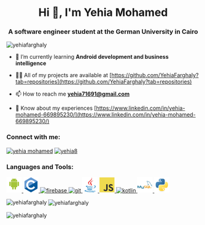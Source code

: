 <h1 align="center">Hi 👋, I'm Yehia Mohamed</h1>
<h3 align="center">A software engineer student at the German University in Cairo</h3>

<p align="left"> <img src="https://komarev.com/ghpvc/?username=yehiafarghaly&label=Profile%20views&color=0e75b6&style=flat" alt="yehiafarghaly" /> </p>

- 🌱 I’m currently learning **Android development and business intelligence**

- 👨‍💻 All of my projects are available at [https://github.com/YehiaFarghaly?tab=repositories](https://github.com/YehiaFarghaly?tab=repositories)

- 📫 How to reach me **yehia71691@gmail.com**

- 📄 Know about my experiences [https://www.linkedin.com/in/yehia-mohamed-669895230/](https://www.linkedin.com/in/yehia-mohamed-669895230/)

<h3 align="left">Connect with me:</h3>
<p align="left">
<a href="https://linkedin.com/in/yehia mohamed" target="blank"><img align="center" src="https://raw.githubusercontent.com/rahuldkjain/github-profile-readme-generator/master/src/images/icons/Social/linked-in-alt.svg" alt="yehia mohamed" height="30" width="40" /></a>
<a href="https://codeforces.com/profile/yehia8" target="blank"><img align="center" src="https://raw.githubusercontent.com/rahuldkjain/github-profile-readme-generator/master/src/images/icons/Social/codeforces.svg" alt="yehia8" height="30" width="40" /></a>
</p>

<h3 align="left">Languages and Tools:</h3>
<p align="left"> <a href="https://developer.android.com" target="_blank" rel="noreferrer"> <img src="https://raw.githubusercontent.com/devicons/devicon/master/icons/android/android-original-wordmark.svg" alt="android" width="40" height="40"/> </a> <a href="https://www.cprogramming.com/" target="_blank" rel="noreferrer"> <img src="https://raw.githubusercontent.com/devicons/devicon/master/icons/c/c-original.svg" alt="c" width="40" height="40"/> </a> <a href="https://firebase.google.com/" target="_blank" rel="noreferrer"> <img src="https://www.vectorlogo.zone/logos/firebase/firebase-icon.svg" alt="firebase" width="40" height="40"/> </a> <a href="https://git-scm.com/" target="_blank" rel="noreferrer"> <img src="https://www.vectorlogo.zone/logos/git-scm/git-scm-icon.svg" alt="git" width="40" height="40"/> </a> <a href="https://www.java.com" target="_blank" rel="noreferrer"> <img src="https://raw.githubusercontent.com/devicons/devicon/master/icons/java/java-original.svg" alt="java" width="40" height="40"/> </a> <a href="https://developer.mozilla.org/en-US/docs/Web/JavaScript" target="_blank" rel="noreferrer"> <img src="https://raw.githubusercontent.com/devicons/devicon/master/icons/javascript/javascript-original.svg" alt="javascript" width="40" height="40"/> </a> <a href="https://kotlinlang.org" target="_blank" rel="noreferrer"> <img src="https://www.vectorlogo.zone/logos/kotlinlang/kotlinlang-icon.svg" alt="kotlin" width="40" height="40"/> </a> <a href="https://www.mysql.com/" target="_blank" rel="noreferrer"> <img src="https://raw.githubusercontent.com/devicons/devicon/master/icons/mysql/mysql-original-wordmark.svg" alt="mysql" width="40" height="40"/> </a> <a href="https://www.python.org" target="_blank" rel="noreferrer"> <img src="https://raw.githubusercontent.com/devicons/devicon/master/icons/python/python-original.svg" alt="python" width="40" height="40"/> </a> </p>

<p><img align="left" src="https://github-readme-stats.vercel.app/api/top-langs?username=yehiafarghaly&show_icons=true&locale=en&layout=compact" alt="yehiafarghaly" /></p>

<p>&nbsp;<img align="center" src="https://github-readme-stats.vercel.app/api?username=yehiafarghaly&show_icons=true&locale=en" alt="yehiafarghaly" /></p>

<p><img align="center" src="https://github-readme-streak-stats.herokuapp.com/?user=yehiafarghaly&" alt="yehiafarghaly" /></p>
